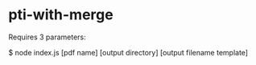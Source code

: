 # pti-with-merge

Requires 3 parameters:

$ node index.js [pdf name] [output directory] [output filename template]


